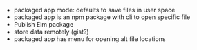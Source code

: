 - packaged app mode: defaults to save files in user space
- packaged app is an npm package with cli to open specific file
- Publish Elm package
- store data remotely (gist?)
- packaged app has menu for opening alt file locations
